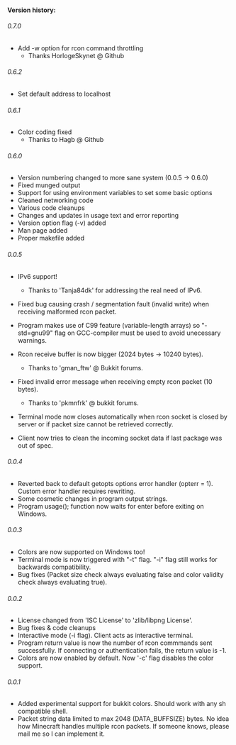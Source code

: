 #### Version history:

###### 0.7.0
 - Add -w option for rcon command throttling
    * Thanks HorlogeSkynet @ Github

###### 0.6.2
 - Set default address to localhost

###### 0.6.1
 - Color coding fixed
    * Thanks to Hagb @ Github

###### 0.6.0
 - Version numbering changed to more sane system (0.0.5 -> 0.6.0)
 - Fixed munged output
 - Support for using environment variables to set some basic options
 - Cleaned networking code
 - Various code cleanups
 - Changes and updates in usage text and error reporting
 - Version option flag (-v) added
 - Man page added 
 - Proper makefile added

###### 0.0.5
  - IPv6 support!
     * Thanks to 'Tanja84dk' for addressing the real need of IPv6.

  - Fixed bug causing crash / segmentation fault (invalid write) when receiving malformed rcon packet.

  - Program makes use of C99 feature (variable-length arrays) so "-std=gnu99" flag on
    GCC-compiler must be used to avoid unecessary warnings.

  - Rcon receive buffer is now bigger (2024 bytes -> 10240 bytes).
     * Thanks to 'gman_ftw' @ Bukkit forums.

  - Fixed invalid error message when receiving empty rcon packet (10 bytes).
     * Thanks to 'pkmnfrk' @ bukkit forums.

  - Terminal mode now closes automatically when rcon socket is closed by server
    or if packet size cannot be retrieved correctly.

  - Client now tries to clean the incoming socket data if last package was out of spec.

###### 0.0.4
  - Reverted back to default getopts options error handler (opterr = 1).
    Custom error handler requires rewriting.
  - Some cosmetic changes in program output strings.
  - Program usage(); function now waits for enter before exiting on Windows.

###### 0.0.3
  - Colors are now supported on Windows too!
  - Terminal mode is now triggered with "-t" flag. "-i" flag still works for
    backwards compatibility.
  - Bug fixes (Packet size check always evaluating false and color validity
    check always evaluating true).

###### 0.0.2
  - License changed from 'ISC License' to 'zlib/libpng License'.
  - Bug fixes & code cleanups
  - Interactive mode (-i flag). Client acts as interactive terminal.
  - Program return value is now the number of rcon commmands sent successfully.
    If connecting or authentication fails, the return value is -1.
  - Colors are now enabled by default. Now '-c' flag disables the color support.

###### 0.0.1
  - Added experimental support for bukkit colors.
    Should work with any sh compatible shell.
  - Packet string data limited to max 2048 (DATA_BUFFSIZE) bytes.
    No idea how Minecraft handles multiple rcon packets.
    If someone knows, please mail me so I can implement it.
